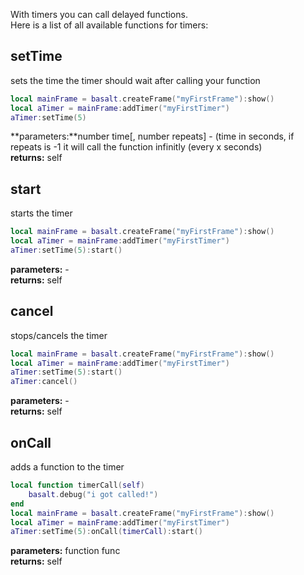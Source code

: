 With timers you can call delayed functions.
<br>
Here is a list of all available functions for timers: <br>

## setTime
sets the time the timer should wait after calling your function
```lua
local mainFrame = basalt.createFrame("myFirstFrame"):show()
local aTimer = mainFrame:addTimer("myFirstTimer")
aTimer:setTime(5)
```
**parameters:**number time[, number repeats] - (time in seconds, if repeats is -1 it will call the function infinitly (every x seconds)<br>
**returns:** self<br>

## start
starts the timer
```lua
local mainFrame = basalt.createFrame("myFirstFrame"):show()
local aTimer = mainFrame:addTimer("myFirstTimer")
aTimer:setTime(5):start()
```
**parameters:** -<br>
**returns:** self<br>

## cancel
stops/cancels the timer
```lua
local mainFrame = basalt.createFrame("myFirstFrame"):show()
local aTimer = mainFrame:addTimer("myFirstTimer")
aTimer:setTime(5):start()
aTimer:cancel()
```
**parameters:** -<br>
**returns:** self<br>


## onCall
adds a function to the timer
```lua
local function timerCall(self)
    basalt.debug("i got called!")
end
local mainFrame = basalt.createFrame("myFirstFrame"):show()
local aTimer = mainFrame:addTimer("myFirstTimer")
aTimer:setTime(5):onCall(timerCall):start()

```
**parameters:** function func<br>
**returns:** self<br>

